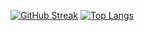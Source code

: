 
[![GitHub Streak](https://github-readme-streak-stats.herokuapp.com/?user=ShintaroOba)](https://git.io/streak-stats)
[![Top Langs](https://github-readme-stats.vercel.app/api/top-langs/?username=ShintaroOba&layout=compact)](https://github.com/anuraghazra/github-readme-stats)
